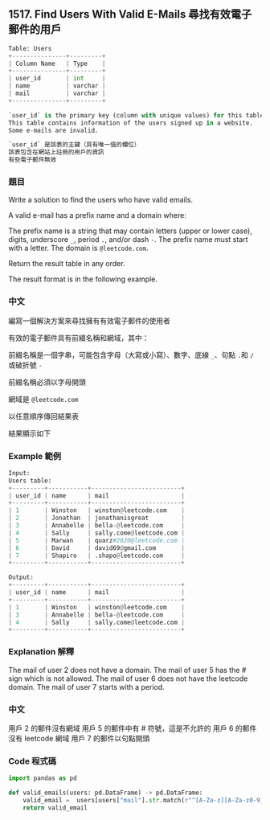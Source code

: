 ## 1517. Find Users With Valid E-Mails 尋找有效電子郵件的用戶

```py
Table: Users
+---------------+---------+
| Column Name   | Type    |
+---------------+---------+
| user_id       | int     |
| name          | varchar |
| mail          | varchar |
+---------------+---------+

`user_id` is the primary key (column with unique values) for this table.
This table contains information of the users signed up in a website.
Some e-mails are invalid.

`user_id` 是該表的主鍵（具有唯一值的欄位）
該表包含在網站上註冊的用戶的資訊
有些電子郵件無效
```

### 題目

Write a solution to find the users who have valid emails.

A valid e-mail has a prefix name and a domain where:

The prefix name is a string that may contain letters (upper or lower case), digits, underscore `_`, period `.`, and/or dash `-`. The prefix name must start with a letter.
The domain is `@leetcode.com`.

Return the result table in any order.

The result format is in the following example.

### 中文

編寫一個解決方案來尋找擁有有效電子郵件的使用者

有效的電子郵件具有前綴名稱和網域，其中：

前綴名稱是一個字串，可能包含字母（大寫或小寫）、數字、底線 `_`、句點 `.`和 `/` 或破折號 `-`

前綴名稱必須以字母開頭

網域是 `@leetcode.com`

以任意順序傳回結果表

結果顯示如下

### Example 範例

```py
Input: 
Users table:
+---------+-----------+-------------------------+
| user_id | name      | mail                    |
+---------+-----------+-------------------------+
| 1       | Winston   | winston@leetcode.com    |
| 2       | Jonathan  | jonathanisgreat         |
| 3       | Annabelle | bella-@leetcode.com     |
| 4       | Sally     | sally.come@leetcode.com |
| 5       | Marwan    | quarz#2020@leetcode.com |
| 6       | David     | david69@gmail.com       |
| 7       | Shapiro   | .shapo@leetcode.com     |
+---------+-----------+-------------------------+

Output: 
+---------+-----------+-------------------------+
| user_id | name      | mail                    |
+---------+-----------+-------------------------+
| 1       | Winston   | winston@leetcode.com    |
| 3       | Annabelle | bella-@leetcode.com     |
| 4       | Sally     | sally.come@leetcode.com |
+---------+-----------+-------------------------+
```

### Explanation 解釋

The mail of user 2 does not have a domain.
The mail of user 5 has the # sign which is not allowed.
The mail of user 6 does not have the leetcode domain.
The mail of user 7 starts with a period.

### 中文

用戶 2 的郵件沒有網域
用戶 5 的郵件中有 # 符號，這是不允許的
用戶 6 的郵件沒有 leetcode 網域
用戶 7 的郵件以句點開頭

### Code 程式碼

```py 
import pandas as pd

def valid_emails(users: pd.DataFrame) -> pd.DataFrame:
    valid_email =  users[users["mail"].str.match(r"^[A-Za-z][A-Za-z0-9_\.\-]*@leetcode(\?com)?\.com$")]
    return valid_email
```